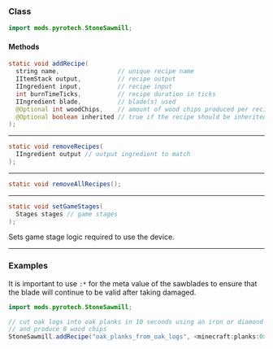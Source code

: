 
### Class

```java
import mods.pyrotech.StoneSawmill;
```

#### Methods

```java
static void addRecipe(
  string name,                // unique recipe name
  IItemStack output,          // recipe output
  IIngredient input,          // recipe input
  int burnTimeTicks,          // recipe duration in ticks
  IIngredient blade,          // blade(s) used
  @Optional int woodChips,    // amount of wood chips produced per recipe
  @Optional boolean inherited // true if the recipe should be inherited
);
```


---


```java
static void removeRecipes(
  IIngredient output // output ingredient to match
);
```


---


```java
static void removeAllRecipes();
```


---


```java
static void setGameStages(
  Stages stages // game stages
);
```

Sets game stage logic required to use the device.

---


### Examples

It is important to use `:*` for the meta value of the sawblades to ensure that the blade will continue to be valid after taking damaged.

```java
import mods.pyrotech.StoneSawmill;

// cut oak logs into oak planks in 10 seconds using an iron or diamond sawblade
// and produce 8 wood chips
StoneSawmill.addRecipe("oak_planks_from_oak_logs", <minecraft:planks:0>, <minecraft:log:0>, 200, <pyrotech:sawmill_blade_iron:*>.or(<pyrotech:sawmill_blade_diamond:*>), 8);
```
